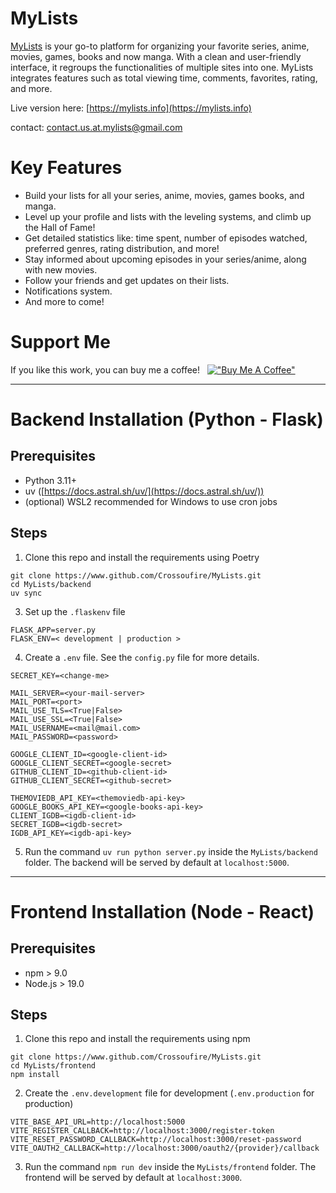# MyLists

[MyLists](https://mylists.info) is your go-to platform for organizing your favorite series, anime, movies, games, books and now manga.
With a clean and user-friendly interface, it regroups the functionalities of multiple sites into one.
MyLists integrates features such as total viewing time, comments, favorites, rating, and more.

Live version here: [https://mylists.info](https://mylists.info)

contact: <contact.us.at.mylists@gmail.com>


# Key Features

* Build your lists for all your series, anime, movies, games books, and manga.
* Level up your profile and lists with the leveling systems, and climb up the Hall of Fame!
* Get detailed statistics like: time spent, number of episodes watched, preferred genres, rating distribution, and more!
* Stay informed about upcoming episodes in your series/anime, along with new movies.
* Follow your friends and get updates on their lists.
* Notifications system.
* And more to come!


# Support Me

If you like this work, you can buy me a coffee! &nbsp;
[!["Buy Me A Coffee"](https://www.buymeacoffee.com/assets/img/custom_images/orange_img.png)](https://www.buymeacoffee.com/crossoufire)


---


# Backend Installation (Python - Flask)

## Prerequisites

* Python 3.11+
* uv ([https://docs.astral.sh/uv/](https://docs.astral.sh/uv/))
* (optional) WSL2 recommended for Windows to use cron jobs

## Steps

1. Clone this repo and install the requirements using Poetry

```
git clone https://www.github.com/Crossoufire/MyLists.git
cd MyLists/backend
uv sync
```

3. Set up the `.flaskenv` file

```
FLASK_APP=server.py
FLASK_ENV=< development | production >
```

4. Create a `.env` file. See the `config.py` file for more details.

```
SECRET_KEY=<change-me>

MAIL_SERVER=<your-mail-server>
MAIL_PORT=<port>
MAIL_USE_TLS=<True|False>
MAIL_USE_SSL=<True|False>
MAIL_USERNAME=<mail@mail.com>
MAIL_PASSWORD=<password>

GOOGLE_CLIENT_ID=<google-client-id>
GOOGLE_CLIENT_SECRET=<google-secret>
GITHUB_CLIENT_ID=<github-client-id>
GITHUB_CLIENT_SECRET=<github-secret>

THEMOVIEDB_API_KEY=<themoviedb-api-key>
GOOGLE_BOOKS_API_KEY=<google-books-api-key>
CLIENT_IGDB=<igdb-client-id>
SECRET_IGDB=<igdb-secret>
IGDB_API_KEY=<igdb-api-key>
```

5. Run the command `uv run python server.py` inside the `MyLists/backend` folder.
   The backend will be served by default at `localhost:5000`.

---

# Frontend Installation (Node - React)

## Prerequisites

- npm > 9.0
- Node.js > 19.0

## Steps

1. Clone this repo and install the requirements using npm

```
git clone https://www.github.com/Crossoufire/MyLists.git
cd MyLists/frontend
npm install
```

2. Create the `.env.development` file for development (`.env.production` for production)

```
VITE_BASE_API_URL=http://localhost:5000
VITE_REGISTER_CALLBACK=http://localhost:3000/register-token
VITE_RESET_PASSWORD_CALLBACK=http://localhost:3000/reset-password
VITE_OAUTH2_CALLBACK=http://localhost:3000/oauth2/{provider}/callback
```

3. Run the command `npm run dev` inside the `MyLists/frontend` folder. The frontend will be served by default at `localhost:3000`.

